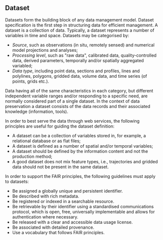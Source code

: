 ## Dataset
Datasets form the building block of any data management model. Dataset specification is the first step in structuring data for efficient management.
A dataset is a collection of data. Typically, a dataset represents a number of variables in time and space. Datasets may be categorised by: 

- *Source*, such as observations (in situ, remotely sensed) and numerical model projections and analyses; 
- *Processing level*, such as "raw data", calibrated data, quality-controlled data, derived parameters, temporally and/or spatially aggregated variabled; 
- *Data type*, including point data, sections and profiles, lines and polylines, polygons, gridded data, volume data, and time series (of points, grids etc.). 

Data having all of the same characteristics in each category, but different independent variable ranges and/or responding to a specific need, are normally considered part of a single dataset. In the context of data preservation a dataset consists of the data records and their associated knowledge (information, tools). 

In order to best serve the data through web services, the following principles are useful for guiding the dataset definition:

- A dataset can be a collection of variables stored in, for example, a relational database or as flat files;
- A dataset is defined as a number of spatial and/or temporal variables;
- A dataset should be defined by the information content and not the production method;
- A good dataset does not mix feature types, i.e., trajectories and gridded data should not be present in the same dataset.

In order to support the FAIR principles, the following guidelines must apply to datasets:
- Be assigned a globally unique and persistent identifier. 
- Be described with rich metadata. 
- Be registered or indexed in a searchable resource. 
- Be retrievable by their identifier using a standardised communications protocol, which is open, free, universally implementable and allows for authentication where necessary. 
- Be released with a clear and accessible data usage license. 
- Be associated with detailed provenance. 
- Use a vocabulary that follows FAIR principles. 